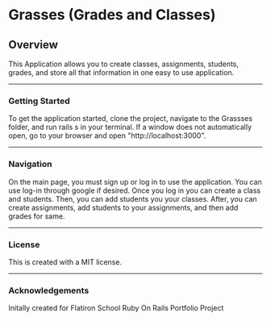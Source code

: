 # Grasses (Grades and Classes) 

## Overview

This Application allows you to create classes, assignments, students, grades, and store all that information in one easy to use application. 

---

### Getting Started
To get the application started, clone the project, navigate to the Grassses folder, and run rails s in your terminal. If a window does not automatically open, go to your browser and open "http://localhost:3000".
 

---
### Navigation
On the main page, you must sign up or log in to use the application. You can use log-in through google if desired.
Once you log in you can create a class and students. Then, you can add students you your classes. After, you can create assignments, add students to your assignments, and then add grades for same. 

---

### License
This is created with a MIT license.

---

### Acknowledgements
Initally created for Flatiron School Ruby On Rails Portfolio Project